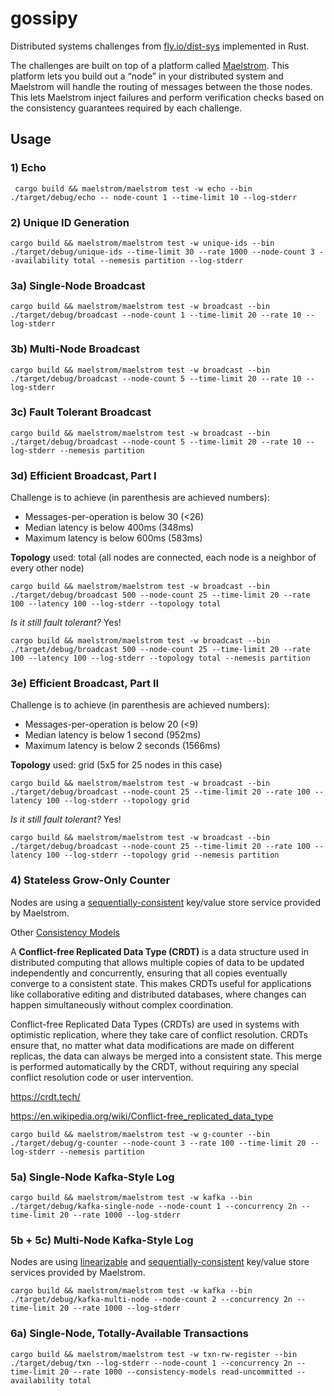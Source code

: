 # gossipy

Distributed systems challenges from [fly.io/dist-sys](https://fly.io/dist-sys) implemented in Rust.

The challenges are built on top of a platform called [Maelstrom](https://github.com/jepsen-io/maelstrom). This platform lets you build out a “node” in your distributed system and Maelstrom will handle the routing of messages between the those nodes. This lets Maelstrom inject failures and perform verification checks based on the consistency guarantees required by each challenge.

## Usage

### 1) Echo

```shell
 cargo build && maelstrom/maelstrom test -w echo --bin ./target/debug/echo -- node-count 1 --time-limit 10 --log-stderr
```

### 2) Unique ID Generation

```shell
cargo build && maelstrom/maelstrom test -w unique-ids --bin ./target/debug/unique-ids --time-limit 30 --rate 1000 --node-count 3 --availability total --nemesis partition --log-stderr
```

### 3a) Single-Node Broadcast

```shell
cargo build && maelstrom/maelstrom test -w broadcast --bin ./target/debug/broadcast --node-count 1 --time-limit 20 --rate 10 --log-stderr
```

### 3b) Multi-Node Broadcast

```shell
cargo build && maelstrom/maelstrom test -w broadcast --bin ./target/debug/broadcast --node-count 5 --time-limit 20 --rate 10 --log-stderr
```

### 3c) Fault Tolerant Broadcast

```shell
cargo build && maelstrom/maelstrom test -w broadcast --bin ./target/debug/broadcast --node-count 5 --time-limit 20 --rate 10 --log-stderr --nemesis partition
```

### 3d) Efficient Broadcast, Part I

Challenge is to achieve (in parenthesis are achieved numbers):
* Messages-per-operation is below 30 (<26)
* Median latency is below 400ms (348ms)
* Maximum latency is below 600ms (583ms)

**Topology** used: total (all nodes are connected, each node is a neighbor of every other node)

```shell
cargo build && maelstrom/maelstrom test -w broadcast --bin ./target/debug/broadcast 500 --node-count 25 --time-limit 20 --rate 100 --latency 100 --log-stderr --topology total
```
_Is it still fault tolerant?_ Yes!
```shell
cargo build && maelstrom/maelstrom test -w broadcast --bin ./target/debug/broadcast 500 --node-count 25 --time-limit 20 --rate 100 --latency 100 --log-stderr --topology total --nemesis partition
```

### 3e) Efficient Broadcast, Part II

Challenge is to achieve (in parenthesis are achieved numbers):
* Messages-per-operation is below 20 (<9)
* Median latency is below 1 second (952ms)
* Maximum latency is below 2 seconds (1566ms)

**Topology** used: grid (5x5 for 25 nodes in this case)

```shell
cargo build && maelstrom/maelstrom test -w broadcast --bin ./target/debug/broadcast --node-count 25 --time-limit 20 --rate 100 --latency 100 --log-stderr --topology grid
```

_Is it still fault tolerant?_ Yes!
```shell
cargo build && maelstrom/maelstrom test -w broadcast --bin ./target/debug/broadcast --node-count 25 --time-limit 20 --rate 100 --latency 100 --log-stderr --topology grid --nemesis partition
```

### 4) Stateless Grow-Only Counter

Nodes are using a [sequentially-consistent](https://jepsen.io/consistency/models/sequential) key/value store service provided by Maelstrom.

Other [Consistency Models](https://jepsen.io/consistency/models)

A **Conflict-free Replicated Data Type (CRDT)** is a data structure used in distributed
computing that allows multiple copies of data to be updated independently and concurrently,
ensuring that all copies eventually converge to a consistent state.
This makes CRDTs useful for applications like collaborative editing and distributed databases,
where changes can happen simultaneously without complex coordination.

Conflict-free Replicated Data Types (CRDTs) are used in systems with optimistic replication, where they take care of conflict resolution. CRDTs ensure that, no matter what data modifications are made on different replicas, the data can always be merged into a consistent state. This merge is performed automatically by the CRDT, without requiring any special conflict resolution code or user intervention.

https://crdt.tech/

https://en.wikipedia.org/wiki/Conflict-free_replicated_data_type


```shell
cargo build && maelstrom/maelstrom test -w g-counter --bin ./target/debug/g-counter --node-count 3 --rate 100 --time-limit 20 --log-stderr --nemesis partition
```

### 5a) Single-Node Kafka-Style Log

```shell
cargo build && maelstrom/maelstrom test -w kafka --bin ./target/debug/kafka-single-node --node-count 1 --concurrency 2n --time-limit 20 --rate 1000 --log-stderr
```

### 5b + 5c) Multi-Node Kafka-Style Log

Nodes are using  [linearizable](https://jepsen.io/consistency/models/linearizable) and [sequentially-consistent](https://jepsen.io/consistency/models/sequential) key/value store services provided by Maelstrom.

```shell
cargo build && maelstrom/maelstrom test -w kafka --bin ./target/debug/kafka-multi-node --node-count 2 --concurrency 2n --time-limit 20 --rate 1000 --log-stderr
```

### 6a) Single-Node, Totally-Available Transactions

```shell
cargo build && maelstrom/maelstrom test -w txn-rw-register --bin ./target/debug/txn --log-stderr --node-count 1 --concurrency 2n --time-limit 20 --rate 1000 --consistency-models read-uncommitted --availability total
```
